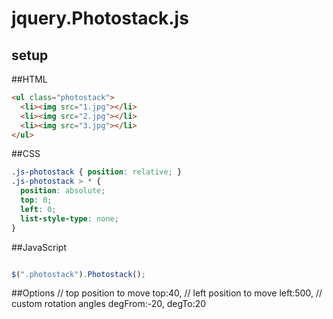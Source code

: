 # jquery.Photostack.js

## setup
<script src="//code.jquery.com/jquery-2.1.4.min.js"></script>
<script src="jquery.Photostack.js"></script>

##HTML
```html
<ul class="photostack">
  <li><img src="1.jpg"></li>
  <li><img src="2.jpg"></li>
  <li><img src="3.jpg"></li>
</ul>
```
##CSS

```css
.js-photostack { position: relative; }
.js-photostack > * {
  position: absolute;
  top: 0;
  left: 0;
  list-style-type: none;
}
```
##JavaScript
```javascript

$(".photostack").Photostack();
```

##Options
// top position to move
top:40,
// left position to move
left:500,
// custom rotation angles
degFrom:-20,
degTo:20
